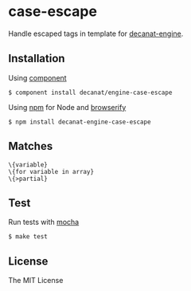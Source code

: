 # case-escape

Handle escaped tags in template for [decanat-engine](https://github.com/decanat/engine).

## Installation

Using [component](https://github.com/component/component)

    $ component install decanat/engine-case-escape

Using [npm](http://npmjs.org/) for Node and [browserify](http://browserify.org/)

    $ npm install decanat-engine-case-escape

## Matches

```
\{variable}
\{for variable in array}
\{>partial}
```

## Test

Run tests with [mocha](http://visionmedia.github.io/mocha/)

    $ make test

## License

The MIT License

